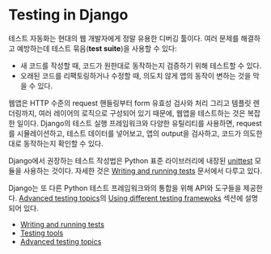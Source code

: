 # Testing in Django

테스트 자동화는 현대의 웹 개발자에게 정말 유용한 디버깅 툴이다. 여러 문제를 해결하고 예방하는데 테스트 묶음(**test suite**)을 사용할 수 있다:

- 새 코드를 작성할 때, 코드가 원한대로 동작하는지 검증하기 위해 테스트할 수 있다.
- 오래된 코드를 리팩토링하거나 수정할 때, 의도치 않게 앱의 동작이 변하는 것을 막을 수 있다.

웹앱은 HTTP 수준의 request 핸들링부터 form 유효성 검사와 처리 그리고 템플릿 렌더링까지, 여러 레이어의 로직으로 구성되어 있기 때문에, 웹앱을 테스트하는 것은 복잡한 일이다. Django의 테스트 실행 프레임워크와 다양한 유틸리티를 사용하면, request를 시뮬레이션하고, 테스트 데이터를 넣어보고, 앱의 output을 검사하고, 코드가 의도한대로 동작하는지 확인할 수 있다.

Django에서 권장하는 테스트 작성법은 Python 표준 라이브러리에 내장된 [unittest](https://docs.python.org/3/library/unittest.html#module-unittest) 모듈을 사용하는 것이다. 자세한 것은 [Writing and running tests](./writing_and_running_tests/writing_and_running_tests.md) 문서에서 다루고 있다.

 Django는 또 다른 Python 테스트 프레임워크와의 통합을 위해 API와 도구들을 제공한다. [Advanced testing topics]()의 [Using different testing framewoks]() 섹션에 설명되어 있다.

- [Writing and running tests](./writing_and_running_tests/writing_and_running_tests.md)
- [Testing tools]()
- [Advanced testing topics]()

